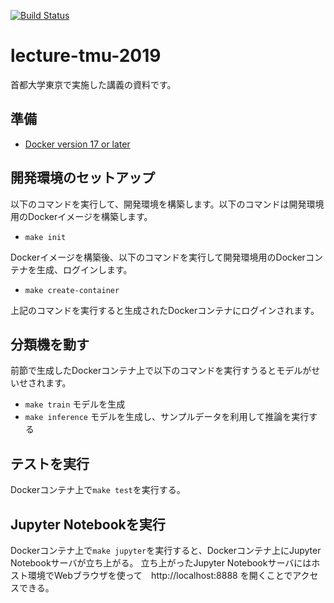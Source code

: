 [![Build Status](https://travis-ci.org/takahi-i/lecture-tmu-2019.svg?branch=master)](https://travis-ci.org/takahi-i/lecture-tmu-2019)

# lecture-tmu-2019

首都大学東京で実施した講義の資料です。

## 準備

- [Docker version 17 or later](https://docs.docker.com/install/#support)

## 開発環境のセットアップ

以下のコマンドを実行して、開発環境を構築します。以下のコマンドは開発環境用のDockerイメージを構築します。

- `make init`

Dockerイメージを構築後、以下のコマンドを実行して開発環境用のDockerコンテナを生成、ログインします。

- `make create-container`

上記のコマンドを実行すると生成されたDockerコンテナにログインされます。

## 分類機を動す

前節で生成したDockerコンテナ上で以下のコマンドを実行すうるとモデルがせいせされます。

- `make train` モデルを生成
- `make inference` モデルを生成し、サンプルデータを利用して推論を実行する

## テストを実行

Dockerコンテナ上で`make test`を実行する。

## Jupyter Notebookを実行

Dockerコンテナ上で`make jupyter`を実行すると、Dockerコンテナ上にJupyter Notebookサーバが立ち上がる。
立ち上がったJupyter Notebookサーバにはホスト環境でWebブラウザを使って　http://localhost:8888 を開くことでアクセスできる。 
